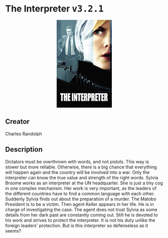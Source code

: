 
# The Interpreter <kbd>v3.2.1</kbd>

<center>
  <img src="./cover-1024.jpg"/>
</center>

## Creator
Charles Randolph

## Description
Dictators must be overthrown with words, and not pistols. This way is slower but more reliable. Otherwise, there is a big chance that everything will happen again and the country will be involved into a war. Only the interpreter can know the true value and strength of the right words. Sylvia Broome works as an interpreter at the UN headquarter. She is just a tiny cog in one complex mechanism. Her work is very important, as the leaders of the different countries have to find a common language with each other. Suddenly Sylvia finds out about the preparation of a murder. The Matobo President is to be a victim. Then agent Keller appears in her life. He is in charge of investigating the case. The agent does not trust Sylvia as some details from her dark past are constantly coming out. Still he is devoted to his work and strives to protect the interpreter. It is not his duty unlike the foreign leaders' protection. But is this interpreter so defenseless as it seems?
